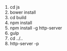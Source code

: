 1. cd js
2. bower install
3. cd build
4. npm install
5. npm install -g http-server
6. gulp
7. cd ../..
8. http-server -p <port>